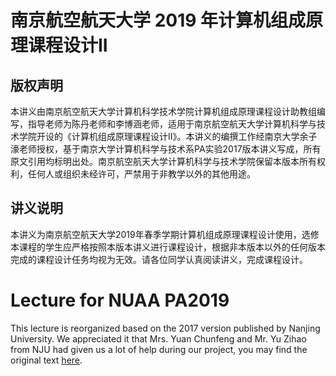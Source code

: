 # 南京航空航天大学 2019 年计算机组成原理课程设计II

## 版权声明

本讲义由南京航空航天大学计算机科学技术学院计算机组成原理课程设计助教组编写，指导老师为陈丹老师和李博涵老师，适用于南京航空航天大学计算机科学与技术学院开设的《计算机组成原理课程设计II》。本讲义的编撰工作经南京大学余子濠老师授权，基于南京大学计算机科学与技术系PA实验2017版本讲义写成，所有原文引用均标明出处。南京航空航天大学计算机科学与技术学院保留本版本所有权利，任何人或组织未经许可，严禁用于非教学以外的其他用途。

## 讲义说明

本讲义为南京航空航天大学2019年春季学期计算机组成原理课程设计使用，选修本课程的学生应严格按照本版本讲义进行课程设计，根据非本版本以外的任何版本完成的课程设计任务均视为无效。请各位同学认真阅读讲义，完成课程设计。

# Lecture for NUAA PA2019

This lecture is reorganized based on the 2017 version published by Nanjing University. We appreciated it that Mrs. Yuan Chunfeng and Mr. Yu Zihao from NJU  had given us a lot of help during our project, you may find the original text [here](https://nju-ics.gitbooks.io/ics2017-programming-assignment/content/).